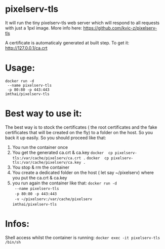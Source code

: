 # pixelserv-tls
It will run the tiny pixelserv-tls web server which will respond to all requests with just a 1pxl image.
More info here: https://github.com/kvic-z/pixelserv-tls

A certificate is automaticaly generated at built step.
To get it: http://127.0.0.1/ca.crt

# Usage:
`docker run -d` \
` --name pixelserv-tls` \
` -p 80:80 -p 443:443` \
`imthai/pixelserv-tls`


# Best way to use it:

The best way is to stock the certificates ( the root certificates and the fake certificates that will be created on the fly) to a folder on the host. So you back it up easily. 
So you should proceed like that:
1) You run the container once
2) You get the generated ca.crt & ca.key
`docker  cp pixelserv-tls:/var/cache/pixelserv/ca.crt .`
`docker  cp pixelserv-tls:/var/cache/pixelserv/ca.key .`
3) You stop & rm the container
4) You create a dedicated folder on the host ( let say ~/pixelserv) where you put the ca.crt & ca.key
5) you run again the container like that:
`docker run -d` \
` --name pixelserv-tls` \
` -p 80:80 -p 443:443` \
` -v ~/pixelserv:/var/cache/pixelserv` \
`imthai/pixelserv-tls`


# Infos:
Shell access whilst the container is running: `docker exec -it pixelserv-tls /bin/sh`
